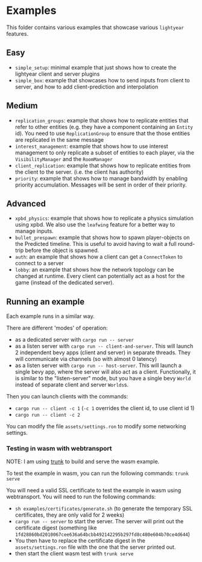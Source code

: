 # Examples

This folder contains various examples that showcase various `lightyear` features.


## Easy

- `simple_setup`: minimal example that just shows how to create the lightyear client and server plugins
- `simple_box`: example that showcases how to send inputs from client to server, and how to add client-prediction and interpolation

## Medium

- `replication_groups`: example that shows how to replicate entities that refer to other entities
  (e.g. they have a component containing an `Entity` id). You need to use `ReplicationGroup` to ensure that the
  those entities are replicated in the same message
- `interest_management`: example that shows how to use interest management to only replicate a subset of entities
  to each player, via the `VisibilityManager` and the `RoomManager`
- `client_replication`: example that shows how to replicate entities from the client to the server. (i.e. the client has authority)
- `priority`: example that shows how to manage bandwidth by enabling priority accumulation. Messages will be sent in
  order of their priority.

## Advanced

- `xpbd_physics`: example that shows how to replicate a physics simulation using xpbd.
  We also use the `leafwing` feature for a better way to manage inputs.
- `bullet_prespawn`: example that shows how to spawn player-objects on the Predicted timeline. This is useful
  to avoid having to wait a full round-trip before the object is spawned.
- `auth`: an example that shows how a client can get a `ConnectToken` to connect to a server
- `lobby`: an example that shows how the network topology can be changed at runtime.
  Every client can potentially act as a host for the game (instead of the dedicated server).


## Running an example

Each example runs in a similar way.

There are different 'modes' of operation:

- as a dedicated server with `cargo run -- server`
- as a listen server with `cargo run -- client-and-server`. This will launch 2 independent bevy apps (client and server) in
  separate threads.
  They will communicate via channels (so with almost 0 latency)
- as a listen server with `cargo run -- host-server`. This will launch a single bevy app, where the server will also act
  as a client. Functionally, it is similar to the "listen-server" mode, but you have a single bevy `World` instead of
  separate client and server `Worlds`s.

Then you can launch clients with the commands:

- `cargo run -- client -c 1` (`-c 1` overrides the client id, to use client id 1)
- `cargo run -- client -c 2`

You can modify the file `assets/settings.ron` to modify some networking settings.

### Testing in wasm with webtransport

NOTE: I am using [trunk](https://trunkrs.dev/) to build and serve the wasm example.

To test the example in wasm, you can run the following commands: `trunk serve`

You will need a valid SSL certificate to test the example in wasm using webtransport. You will need to run the following
commands:

- `sh examples/certificates/generate.sh` (to generate the temporary SSL certificates, they are only valid for 2 weeks)
- `cargo run -- server` to start the server. The server will print out the certificate digest (something
  like `1fd28860bd2010067cee636a64bcbb492142295b297fd8c480e604b70ce4d644`)
- You then have to replace the certificate digest in the `assets/settings.ron` file with the one that the server printed
  out.
- then start the client wasm test with `trunk serve`
